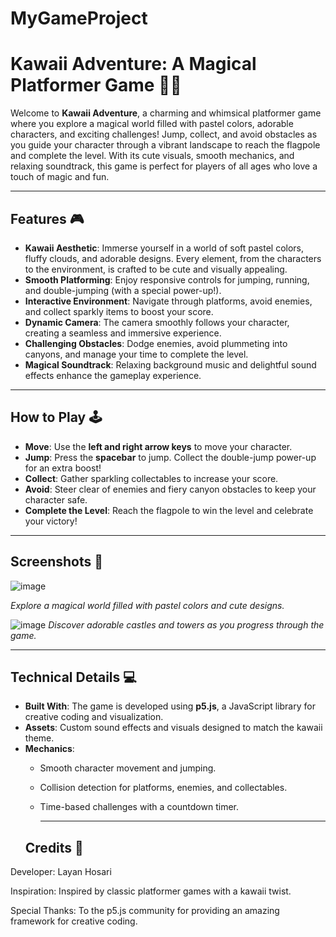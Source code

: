 # MyGameProject
# Kawaii Adventure: A Magical Platformer Game 🌸✨

Welcome to **Kawaii Adventure**, a charming and whimsical platformer game where you explore a magical world filled with pastel colors, adorable characters, and exciting challenges! Jump, collect, and avoid obstacles as you guide your character through a vibrant landscape to reach the flagpole and complete the level. With its cute visuals, smooth mechanics, and relaxing soundtrack, this game is perfect for players of all ages who love a touch of magic and fun.

---

## Features 🎮

- **Kawaii Aesthetic**: Immerse yourself in a world of soft pastel colors, fluffy clouds, and adorable designs. Every element, from the characters to the environment, is crafted to be cute and visually appealing.
- **Smooth Platforming**: Enjoy responsive controls for jumping, running, and double-jumping (with a special power-up!).
- **Interactive Environment**: Navigate through platforms, avoid enemies, and collect sparkly items to boost your score.
- **Dynamic Camera**: The camera smoothly follows your character, creating a seamless and immersive experience.
- **Challenging Obstacles**: Dodge enemies, avoid plummeting into canyons, and manage your time to complete the level.
- **Magical Soundtrack**: Relaxing background music and delightful sound effects enhance the gameplay experience.

---

## How to Play 🕹️

- **Move**: Use the **left and right arrow keys** to move your character.
- **Jump**: Press the **spacebar** to jump. Collect the double-jump power-up for an extra boost!
- **Collect**: Gather sparkling collectables to increase your score.
- **Avoid**: Steer clear of enemies and fiery canyon obstacles to keep your character safe.
- **Complete the Level**: Reach the flagpole to win the level and celebrate your victory!

---

## Screenshots 📸

![image](https://github.com/user-attachments/assets/c336986f-331f-4199-8126-9afb66f381cb)
 
*Explore a magical world filled with pastel colors and cute designs.*

![image](https://github.com/user-attachments/assets/876e1140-05b3-4dd1-bc88-ae4ac20a9431)
*Discover adorable castles and towers as you progress through the game.*

---

## Technical Details 💻

- **Built With**: The game is developed using **p5.js**, a JavaScript library for creative coding and visualization.
- **Assets**: Custom sound effects and visuals designed to match the kawaii theme.
- **Mechanics**:
  - Smooth character movement and jumping.
  - Collision detection for platforms, enemies, and collectables.
  - Time-based challenges with a countdown timer.
 
    -----
  ## Credits 🙏
Developer: Layan Hosari

Inspiration: Inspired by classic platformer games with a kawaii twist.

Special Thanks: To the p5.js community for providing an amazing framework for creative coding.
